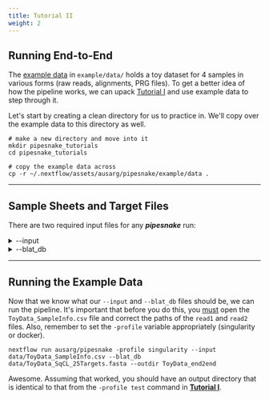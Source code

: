 ```yaml
---
title: Tutorial II
weight: 2
---
```



## Running End-to-End

The [example data](https://github.com/AusARG/pipesnake/tree/main/example) in `example/data/` holds a toy dataset for 4 samples in various forms (raw reads, alignments, PRG files). To get a better idea of how the pipeline works, we can upack [Tutorial I](https://iangbrennan.github.io/pipesnake2/docs/tutorials/tutorial-i/) and use example data to step through it.

Let's start by creating a clean directory for us to practice in. We'll copy over the example data to this directory as well.

```
# make a new directory and move into it
mkdir pipesnake_tutorials
cd pipesnake_tutorials

# copy the example data across
cp -r ~/.nextflow/assets/ausarg/pipesnake/example/data .
```
___

## Sample Sheets and Target Files
There are two required input files for any ***pipesnake*** run: 

<details>
<summary>--input</summary>

The `--input` is a  .csv sample sheet with information about the sequence file names, barcodes, adaptors, and sample identification. 

| sample_id  | read1  | read2  | barcode1  | barcode2 |  adaptor1  | adaptor2  | lineage
| ---------  | -----  | -----  | --------  | -------- |  --------  | --------  | -------
| Sample1 | /Sample1_A_R1.fastq | /Sample1_A_R2.fastq | AGGTTTGAGC | TACCTGGTCG | TCAC*ATCT | ACAC*ACAC | Crocodile
| Sample2 | /Sample2_A_R1.fastq | /Sample2_A_R2.fastq | CGGTGGAAGC | GTGTCTGAAG | TCAC*ATCT | ACAC*ACAC | Gecko
| Sample3 | /Sample3_A_R1.fastq | /Sample3_A_R2.fastq | TACTTACTGG | GAAATCCTAC | TCAC*ATCT | ACAC*ACAC | Snake
| Sample1 | /Sample1_B_R1.fastq | /Sample1_B_R2.fastq | TCACCGATAA | AGGCACACTC | TCAC*ATCT | ACAC*ACAC | Crocodile

+ The sample sheet must have the above headers, but additional columns (e.g. notes) are ok to include though will not be read. 
+ A single entry (row) corresponds to a pair of sequence read files (R1 & R2) for the same sample, but an individual sample may have multiple entries (see Sample1). 
+ `read1` and `read2` <u>must</u> indicate the absolute path to the read files. 
+ The \* in adaptor sequences indicates the placement of the barcode sequence. Information about standard Illumina adaptors and trimming can be [found here](https://knowledge.illumina.com/library-preparation/general/library-preparation-general-reference_material-list/000001314). 
+ The `lineage` designation is what you would like that sample to ultimately be called in output alignments, locus trees, and the species tree. Save your sample sheet as a comma-separated `.csv` file.
+ An example sample sheet is included in the [`ToyData_SampleInfo.csv`](https://github.com/AusARG/pipesnake/tree/main/example/data/ToyData_SampleInfo.csv)

</details>

<details>
<summary>--blat_db</summary>

The `--blat_db` is a fasta file with sequences for the targets. 

   ```console
   >RAG1  
   TATGTTCAAATGTCCTTGGAAAACTTCTGTCT...  
   >AHE-L1  
   AACTTATACAAATCTTGGATGCCATGGATCCA...
   >UCE-1520
   ACAGAGGTCGATATACCGTAGAAGATGTCCAG...
   ...
   ``` 

+ The target sequence file is simply a FASTA file of your focal loci. Locus names <u>must</u> be unique, and ideally the target sequence data is not too divergent from your samples (though BLAT is quite flexible). 
+ An example targets file is included in [`ToyData_SqCL_25Targets.fasta`](https://github.com/AusARG/pipesnake/tree/main/example/data/ToyData_SqCL_25Targets.fasta), and is appropriate for use with SqCL projects. 

</details>

___

## Running the Example Data

Now that we know what our `--input` and `--blat_db` files should be, we can run the pipeline. It's important that before you do this, you <u>must</u> open the `ToyData_SampleInfo.csv` file and correct the paths of the `read1` and `read2` files. Also, remember to set the `-profile` variable appropriately (singularity or docker). 

```
nextflow run ausarg/pipesnake -profile singularity --input data/ToyData_SampleInfo.csv --blat_db data/ToyData_SqCL_25Targets.fasta --outdir ToyData_end2end
```

Awesome. Assuming that worked, you should have an output directory that is identical to that from the `-profile test` command in [**Tutorial I**](http://localhost:1313/docs/tutorials/tutorial-i/). 


